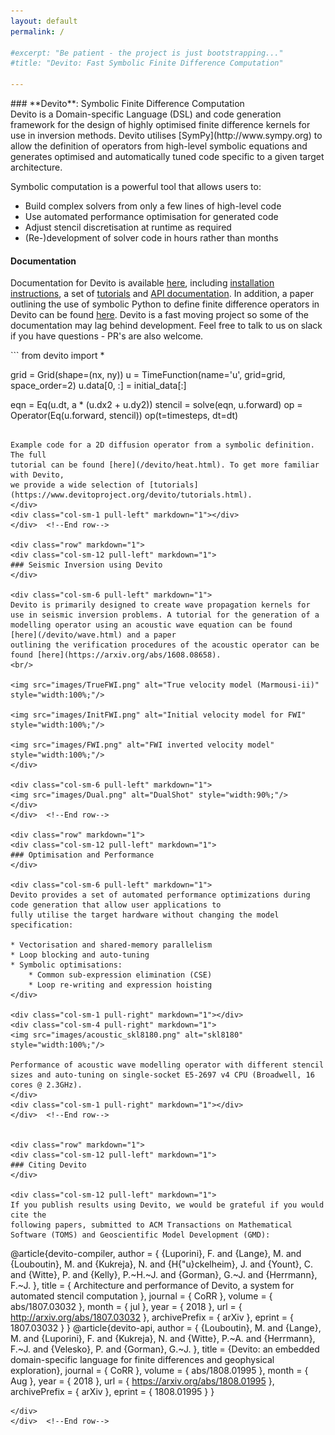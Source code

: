 ```yaml
---
layout: default
permalink: /

#excerpt: "Be patient - the project is just bootstrapping..."
#title: "Devito: Fast Symbolic Finite Difference Computation"

---
```


<div class="row" markdown="1">
<div class="col-sm-12 pull-left" markdown="1">
### **Devito**: Symbolic Finite Difference Computation
</div>

<div class="col-sm-6 pull-left" markdown="1">
Devito is a Domain-specific Language (DSL) and code
generation framework for the design of highly optimised finite
difference kernels for use in inversion methods. Devito utilises
[SymPy](http://www.sympy.org) to allow the definition of operators from
high-level symbolic equations and generates optimised and
automatically tuned code specific to a given target architecture.

Symbolic computation is a powerful tool that allows users to:

* Build complex solvers from only a few lines of high-level code
* Use automated performance optimisation for generated code
* Adjust stencil discretisation at runtime as required
* (Re-)development of solver code in hours rather than months

#### **Documentation**

Documentation for Devito is available
[here](https://www.opesci.org/devito/), including [installation
instructions](/devito/download.html), a set of
[tutorials](/devito/tutorials.html) and [API
documentation](/devito/devito.html).  In addition, a paper
outlining the use of symbolic Python to define finite difference operators in
Devito can be found [here](https://arxiv.org/abs/1609.03361).  Devito is a fast
moving project so some of the documentation may lag behind development. Feel
free to talk to us on slack if you have questions - PR's are also welcome.

</div>

<div class="col-sm-1 pull-left" markdown="1"></div>
<div class="col-sm-4 pull-left" markdown="1">
```
from devito import *

grid = Grid(shape=(nx, ny))
u = TimeFunction(name='u', grid=grid,
                 space_order=2)
u.data[0, :] = initial_data[:]

eqn = Eq(u.dt, a * (u.dx2 + u.dy2))
stencil = solve(eqn, u.forward)
op = Operator(Eq(u.forward, stencil))
op(t=timesteps, dt=dt)
```

Example code for a 2D diffusion operator from a symbolic definition. The full
tutorial can be found [here](/devito/heat.html). To get more familiar with Devito,
we provide a wide selection of [tutorials](https://www.devitoproject.org/devito/tutorials.html).
</div>
<div class="col-sm-1 pull-left" markdown="1"></div>
</div>  <!--End row-->

<div class="row" markdown="1">
<div class="col-sm-12 pull-left" markdown="1">
### Seismic Inversion using Devito
</div>

<div class="col-sm-6 pull-left" markdown="1">
Devito is primarily designed to create wave propagation kernels for
use in seismic inversion problems. A tutorial for the generation of a
modelling operator using an acoustic wave equation can be found
[here](/devito/wave.html) and a paper
outlining the verification procedures of the acoustic operator can be
found [here](https://arxiv.org/abs/1608.08658).
<br/>

<img src="images/TrueFWI.png" alt="True velocity model (Marmousi-ii)" style="width:100%;"/>

<img src="images/InitFWI.png" alt="Initial velocity model for FWI" style="width:100%;"/>

<img src="images/FWI.png" alt="FWI inverted velocity model" style="width:100%;"/>
</div>

<div class="col-sm-6 pull-left" markdown="1">
<img src="images/Dual.png" alt="DualShot" style="width:90%;"/>
</div>
</div>  <!--End row-->

<div class="row" markdown="1">
<div class="col-sm-12 pull-left" markdown="1">
### Optimisation and Performance
</div>

<div class="col-sm-6 pull-left" markdown="1">
Devito provides a set of automated performance optimizations during code generation that allow user applications to
fully utilise the target hardware without changing the model
specification:

* Vectorisation and shared-memory parallelism
* Loop blocking and auto-tuning
* Symbolic optimisations:
    * Common sub-expression elimination (CSE)
    * Loop re-writing and expression hoisting
</div>

<div class="col-sm-1 pull-right" markdown="1"></div>
<div class="col-sm-4 pull-right" markdown="1">
<img src="images/acoustic_skl8180.png" alt="skl8180" style="width:100%;"/>

Performance of acoustic wave modelling operator with different stencil
sizes and auto-tuning on single-socket E5-2697 v4 CPU (Broadwell, 16
cores @ 2.3GHz).
</div>
<div class="col-sm-1 pull-right" markdown="1"></div>
</div>  <!--End row-->


<div class="row" markdown="1">
<div class="col-sm-12 pull-left" markdown="1">
### Citing Devito
</div>

<div class="col-sm-12 pull-left" markdown="1">
If you publish results using Devito, we would be grateful if you would cite the
following papers, submitted to ACM Transactions on Mathematical Software (TOMS) and Geoscientific Model Development (GMD):

```
@article{devito-compiler,
  author    = { {Luporini}, F. and {Lange}, M. and {Louboutin}, M. and {Kukreja}, N. and {H{\"u}ckelheim}, J. and {Yount}, C. and {Witte}, P. and {Kelly}, P.~H.~J. and {Gorman}, G.~J. and {Herrmann}, F.~J. },
  title     = { Architecture and performance of Devito, a system for automated stencil computation },
  journal   = { CoRR },
  volume    = { abs/1807.03032 },
  month     = { jul },
  year      = { 2018 },
  url       = { http://arxiv.org/abs/1807.03032 },
  archivePrefix = { arXiv },
  eprint    = { 1807.03032 }
}
@article{devito-api,
  author  = { {Louboutin}, M. and {Lange}, M. and {Luporini}, F. and {Kukreja}, N. and {Witte}, P.~A. and {Herrmann}, F.~J.
  			  and {Velesko}, P. and {Gorman}, G.~J. },
  title   = {Devito: an embedded domain-specific language for finite differences and geophysical exploration},
  journal = { CoRR },
  volume  = { abs/1808.01995 },
  month   = { Aug },
  year    = { 2018 },
  url     = { https://arxiv.org/abs/1808.01995 },
  archivePrefix = { arXiv },
  eprint  = { 1808.01995 }
}
```
</div>
</div>  <!--End row-->

